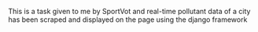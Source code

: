 This is a task given to me by SportVot and real-time pollutant data of a city has been scraped and displayed on the page using the django framework
